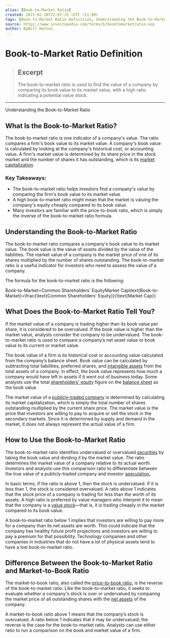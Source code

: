 ```yaml
---
alias: [Book-to-Market Ratio]
created: 2021-02-28T22:07:33 (UTC +11:00)
tags: [Book-to-Market Ratio Definition, Understanding the Book-to-Market Ratio]
source: https://www.investopedia.com/terms/b/booktomarketratio.asp
author: ByWill Kenton
---
```


# Book-to-Market Ratio Definition

> ## Excerpt
> The book-to-market ratio is used to find the value of a company by comparing its book value to its market value, with a high ratio indicating a potential value stock.

---

Understanding the Book-to-Market Ratio
## What Is the Book-to-Market Ratio?

The book-to-market ratio is one indicator of a company's value. The ratio compares a firm's book value to its market value. A company's book value is calculated by looking at the company's historical cost, or accounting value. A firm's market value is determined by its share price in the stock market and the number of shares it has outstanding, which is its [market capitalization](https://www.investopedia.com/terms/m/marketcapitalization.asp).

### Key Takeaways:

-   The book-to-market ratio helps investors find a company's value by comparing the firm's book value to its market value.
-   A high book-to-market ratio might mean that the market is valuing the company's equity cheaply compared to its book value.
-   Many investors are familiar with the price-to-book ratio, which is simply the inverse of the book-to-market ratio formula.

## Understanding the Book-to-Market Ratio

The book-to-market ratio compares a company's book value to its market value. The book value is the value of assets divided by the value of the liabilities. The market value of a company is the market price of one of its shares multiplied by the number of shares outstanding. The book-to-market ratio is a useful indicator for investors who need to assess the value of a company.

The formula for the book-to-market ratio is the following:

Book-to-Market\=Common Shareholders’ EquityMarket Cap\\text{Book-to-Market}=\\frac{\\text{Common Shareholders' Equity}}{\\text{Market Cap}}

## What Does the Book-to-Market Ratio Tell You?

If the market value of a company is trading higher than its book value per share, it is considered to be overvalued. If the book value is higher than the market value, analysts consider the company to be undervalued. The book-to-market ratio is used to compare a company’s net asset value or book value to its current or market value.

The book value of a firm is its historical cost or accounting value calculated from the company’s balance sheet. Book value can be calculated by subtracting total liabilities, preferred shares, and [intangible assets](https://www.investopedia.com/terms/i/intangibleasset.asp) from the total assets of a company. In effect, the book value represents how much a company would have left in assets if it went out of business today. Some analysts use the total [shareholders' equity](https://www.investopedia.com/terms/s/shareholdersequity.asp) figure on the [balance sheet](https://www.investopedia.com/terms/b/balancesheet.asp) as the book value.

The market value of a [publicly-traded company](https://www.investopedia.com/terms/p/publiccompany.asp) is determined by calculating its market capitalization, which is simply the total number of shares outstanding multiplied by the current share price. The market value is the price that investors are willing to pay to acquire or sell the stock in the secondary markets. Since it is determined by supply and demand in the market, it does not always represent the actual value of a firm.

## How to Use the Book-to-Market Ratio

The book-to-market ratio identifies undervalued or overvalued [securities](https://www.investopedia.com/terms/s/security.asp) by taking the book value and dividing it by the market value. The ratio determines the market value of a company relative to its actual worth. Investors and analysts use this comparison ratio to differentiate between the true value of a publicly-traded company and investor [speculation.](https://www.investopedia.com/terms/s/speculation.asp)

In basic terms, if the ratio is above 1, then the stock is undervalued. If it is less than 1, the stock is considered overvalued. A ratio above 1 indicates that the stock price of a company is trading for less than the worth of its assets. A high ratio is preferred by value managers who interpret it to mean that the company is a [value stock](https://www.investopedia.com/terms/v/valuestock.asp)—that is, it is trading cheaply in the market compared to its book value.

A book-to-market ratio below 1 implies that investors are willing to pay more for a company than its net assets are worth. This could indicate that the company has healthy future profit projections and investors are willing to pay a premium for that possibility. Technology companies and other companies in industries that do not have a lot of physical assets tend to have a low book-to-market ratio.

## Difference Between the Book-to-Market Ratio and Market-to-Book Ratio

The market-to-book ratio, also called the [price-to-book ratio](https://www.investopedia.com/terms/p/price-to-bookratio.asp), is the reverse of the book-to-market ratio. Like the book-to-market ratio, it seeks to evaluate whether a company's stock is over or undervalued by comparing the market price of all outstanding shares with the [net assets](https://www.investopedia.com/terms/a/assetvaluation.asp) of the company.

A market-to-book ratio above 1 means that the company’s stock is overvalued. A ratio below 1 indicates that it may be undervalued; the reverse is the case for the book-to-market ratio. Analysts can use either ratio to run a comparison on the book and market value of a firm.
